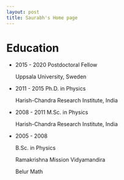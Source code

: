 ```yaml
---
layout: post
title: Saurabh's Home page
---
```


# Education 
 * 2015 - 2020      Postdoctoral Fellow
 
   Uppsala University, Sweden
   
*  2011 - 2015 Ph.D. in Physics

    Harish-Chandra Research Institute, India
    
* 2008 - 2011 M.Sc. in Physics

    Harish-Chandra Research Institute, India
    
* 2005 - 2008

  B.Sc. in Physics
  
  Ramakrishna Mission Vidyamandira
  
  Belur Math
